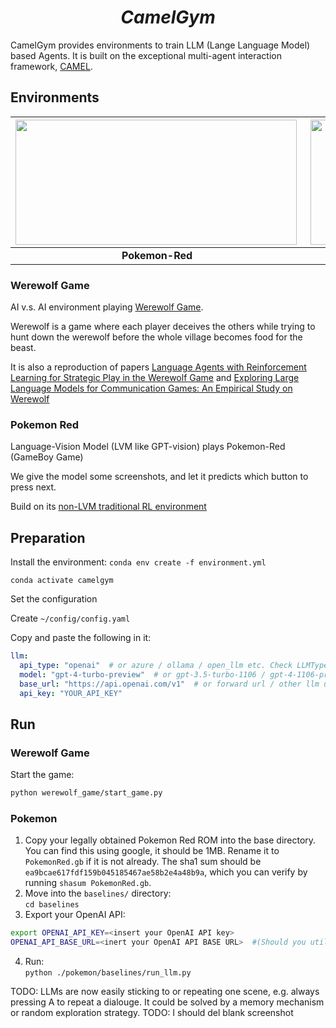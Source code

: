 <!-- <p align="center">
<img width="180" height="180" style="vertical-align:middle" src="https://github.com/WuJunde/werewolf_ai_agents/blob/main/werewolf_logo.png" />
</p> -->
<h1 align="center">
<span><i>CamelGym</i></span>
</h1>

<!-- <h3 align="center">
Train Agents to Play Werewolf
</h3> -->

<!-- <p align="center">
    <a href="https://discord.gg/DN4rvk95CC">
        <img alt="Discord" src="https://img.shields.io/discord/1146610656779440188?logo=discord&style=flat&logoColor=white"/></a>
    <img src="https://img.shields.io/static/v1?label=license&message=GPL&color=white&style=flat" alt="License"/>
</p> -->
CamelGym provides environments to train LLM (Lange Language Model) based Agents. It is built on the exceptional multi-agent interaction framework, [CAMEL](https://www.camel-ai.org). 

## Environments

|<img align="left" width="450" height="200" src="https://github.com/WuJunde/CamelGym/blob/main/poke_fig.png">|<img align="right" width="450" height="200" src="https://github.com/WuJunde/CamelGym/blob/main/werewolf_fig.png">|
|:--:|:--:| 
| **Pokemon-Red** | **Werewolf (social game)** |

### Werewolf Game
AI v.s. AI environment playing [Werewolf Game](https://playwerewolf.co/pages/rules#gameplay). 

Werewolf is a game where each player deceives the others while trying to hunt down the werewolf before the whole village becomes food for the beast.

It is also a reproduction of papers [Language Agents with Reinforcement Learning for Strategic Play in the Werewolf Game](https://openreview.net/pdf?id=N1gmpVd4iE) and [Exploring Large Language Models for Communication Games: An Empirical Study on Werewolf](https://arxiv.org/abs/2309.04658)

### Pokemon Red
Language-Vision Model (LVM like GPT-vision) plays Pokemon-Red (GameBoy Game)

We give the model some screenshots, and let it predicts which button to press next.

Build on its [non-LVM traditional RL environment](https://github.com/PWhiddy/PokemonRedExperiments)

 ## Preparation

 Install the environment:
 ``conda env create -f environment.yml``

 ``conda activate camelgym``

Set the configuration

Create `~/config/config.yaml` 

Copy and paste the following in it:

```yaml
llm:
  api_type: "openai"  # or azure / ollama / open_llm etc. Check LLMType for more options
  model: "gpt-4-turbo-preview"  # or gpt-3.5-turbo-1106 / gpt-4-1106-preview
  base_url: "https://api.openai.com/v1"  # or forward url / other llm url
  api_key: "YOUR_API_KEY"
```

## Run

### Werewolf Game

Start the game:
```bash
python werewolf_game/start_game.py
```

### Pokemon

1. Copy your legally obtained Pokemon Red ROM into the base directory. You can find this using google, it should be 1MB. Rename it to `PokemonRed.gb` if it is not already. The sha1 sum should be `ea9bcae617fdf159b045185467ae58b2e4a48b9a`, which you can verify by running `shasum PokemonRed.gb`. 
2. Move into the `baselines/` directory:  
 ```cd baselines```  
3. Export your OpenAI API:
 ```bash
export OPENAI_API_KEY=<insert your OpenAI API key>
OPENAI_API_BASE_URL=<inert your OpenAI API BASE URL>  #(Should you utilize an OpenAI proxy service, kindly specify this)
```
4. Run:  
```python ./pokemon/baselines/run_llm.py```

TODO: LLMs are now easily sticking to or repeating one scene, e.g. always pressing A to repeat a dialouge. It could be solved by a memory mechanism or random exploration strategy.
TODO: I should del blank screenshot


